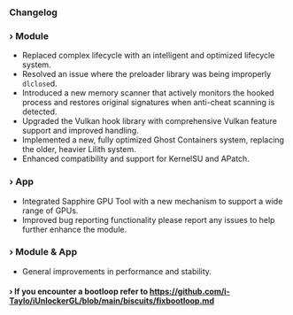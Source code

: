### Changelog

### › Module
- Replaced complex lifecycle with an intelligent and optimized lifecycle system.
- Resolved an issue where the preloader library was being improperly `dlclose`d.
- Introduced a new memory scanner that actively monitors the hooked process and restores original signatures when anti-cheat scanning is detected.
- Upgraded the Vulkan hook library with comprehensive Vulkan feature support and improved handling.
- Implemented a new, fully optimized Ghost Containers system, replacing the older, heavier Lilith system.
- Enhanced compatibility and support for KernelSU and APatch.

### › App
- Integrated Sapphire GPU Tool with a new mechanism to support a wide range of GPUs.
- Improved bug reporting functionality please report any issues to help further enhance the module.

### › Module & App
- General improvements in performance and stability.

#### › If you encounter a bootloop refer to https://github.com/i-Taylo/iUnlockerGL/blob/main/biscuits/fixbootloop.md
